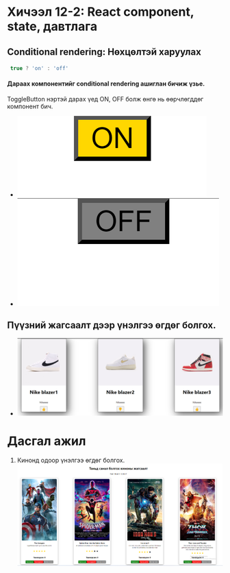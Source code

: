 # Хичээл 12-2: React component, state, давтлага

## Conditional rendering: Нөхцөлтэй харуулах
```jsx
 true ? 'on' : 'off'
```
#### Дараах компонентийг  conditional rendering ашиглан бичиж үзье.
ToggleButton нэртэй дарах үед ON, OFF болж өнгө нь өөрчлөгддөг компонент бич.

- ![Alt text](image-2.png)
- ![Alt text](image-3.png)

## Пүүзний жагсаалт дээр үнэлгээ өгдөг болгох.

 
- ![Alt text](image-1.png)
# Дасгал ажил
1. Кинонд одоор үнэлгээ өгдөг болгох.
![Alt text](image.png)